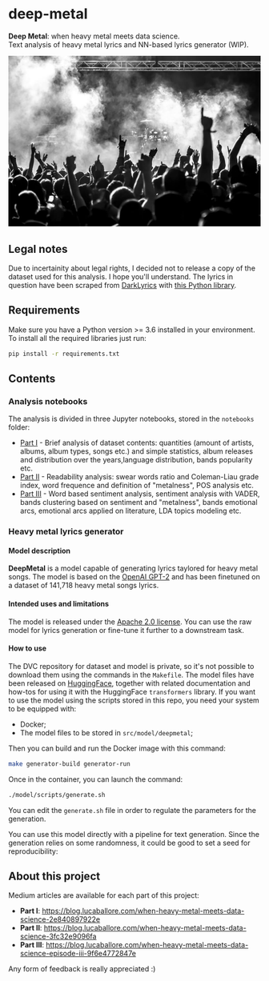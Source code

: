 # deep-metal
**Deep Metal**: when heavy metal meets data science. <br>
Text analysis of heavy metal lyrics and NN-based lyrics generator (WIP).

<img src="./resources/presentation-pic.jpg" alt="deep-metal" />

## Legal notes

Due to incertainity about legal rights, I decided not to release a copy of the dataset used for this analysis. I hope you'll understand. The lyrics in question have been scraped from [DarkLyrics](http://www.darklyrics.com) with [this Python library](https://pypi.org/project/metalparser/).

## Requirements

Make sure you have a Python version >= 3.6 installed in your environment. To install all the required libraries just run:

```bash
pip install -r requirements.txt
```

## Contents

### Analysis notebooks

The analysis is divided in three Jupyter notebooks, stored in the `notebooks` folder:

- [Part I](https://github.com/lucone83/deep-metal/blob/master/notebooks/Dataset-analysis-part-I-general.ipynb) - Brief analysis of dataset contents: quantities (amount of artists, albums, album types, songs etc.) and simple statistics, album releases and distribution over the years,language distribution, bands popularity etc.
- [Part II](https://github.com/lucone83/deep-metal/blob/master/notebooks/Dataset-analysis-part-II-words-readability-metalness.ipynb) - Readability analysis: swear words ratio and Coleman-Liau grade index,
word frequence and definition of "metalness", POS analysis etc.
- [Part III](https://github.com/lucone83/deep-metal/blob/master/notebooks/Dataset-analysis-part-III-sentiment-genre_classification.ipynb) - Word based sentiment analysis, sentiment analysis with VADER, bands clustering based on sentiment and "metalness", bands emotional arcs, emotional arcs applied on literature, LDA topics modeling etc.

### Heavy metal lyrics generator

#### Model description

**DeepMetal** is a model capable of generating lyrics taylored for heavy metal songs.
The model is based on the [OpenAI GPT-2](https://huggingface.co/gpt2) and has been finetuned on a dataset of 141,718 heavy metal songs lyrics.

#### Intended uses and limitations

The model is released under the [Apache 2.0 license](https://www.apache.org/licenses/LICENSE-2.0). You can use the raw model for lyrics generation or fine-tune it further to a downstream task.

#### How to use

The DVC repository for dataset and model is private, so it's not possible to download them using the commands in the `Makefile`. The model files have been released on [HuggingFace](https://huggingface.co/lucone83/deep-metal), together with related documentation and how-tos for using it with the HuggingFace `transformers` library.
If you want to use the model using the scripts stored in this repo, you need your system to be equipped with:

- Docker;
- The model files to be stored in `src/model/deepmetal`;

Then you can build and run the Docker image with this command:

```bash
make generator-build generator-run
```

Once in the container, you can launch the command:

```bash
./model/scripts/generate.sh
```

You can edit the `generate.sh` file in order to regulate the parameters for the generation.

You can use this model directly with a pipeline for text generation. Since the generation relies on some randomness, it could be good to set a seed for reproducibility:

## About this project

Medium articles are available for each part of this project:

- **Part I**: https://blog.lucaballore.com/when-heavy-metal-meets-data-science-2e840897922e
- **Part II**: https://blog.lucaballore.com/when-heavy-metal-meets-data-science-3fc32e9096fa
- **Part III**: https://blog.lucaballore.com/when-heavy-metal-meets-data-science-episode-iii-9f6e4772847e

Any form of feedback is really appreciated :)
